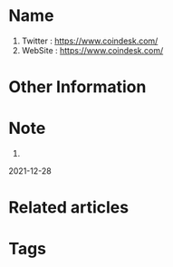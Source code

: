 # Name
1. Twitter : https://www.coindesk.com/
2. WebSite : https://www.coindesk.com/

# Other Information
 

# Note 
1. 
2021-12-28

# Related articles



# Tags



